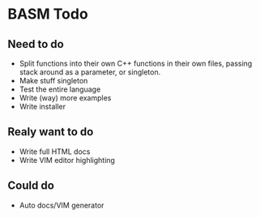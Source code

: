 # BASM Todo

## Need to do

* Split functions into their own C++ functions in their own files, passing stack around as a parameter, or singleton.
* Make stuff singleton
* Test the entire language
* Write (way) more examples
* Write installer

## Realy want to do

* Write full HTML docs
* Write VIM editor highlighting

## Could do

* Auto docs/VIM generator